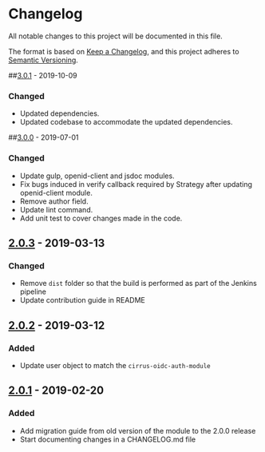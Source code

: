 # Changelog
All notable changes to this project will be documented in this file.

The format is based on [Keep a Changelog](https://keepachangelog.com/en/1.0.0/), and this project adheres to [Semantic Versioning](https://semver.org/spec/v2.0.0.html).

##[3.0.1] - 2019-10-09
### Changed
- Updated dependencies.
- Updated codebase to accommodate the updated dependencies. 

##[3.0.0] - 2019-07-01
### Changed
- Update gulp, openid-client and jsdoc modules.
- Fix bugs induced in verify callback required by Strategy after updating openid-client module.
- Remove author field.
- Update lint command.
- Add unit test to cover changes made in the code.

## [2.0.3] - 2019-03-13
### Changed
- Remove `dist` folder so that the build is performed as part of the Jenkins pipeline
- Update contribution guide in README

## [2.0.2] - 2019-03-12
### Added
- Update user object to match the `cirrus-oidc-auth-module`

## [2.0.1] - 2019-02-20
### Added
- Add migration guide from old version of the module to the 2.0.0 release
- Start documenting changes in a CHANGELOG.md file

[3.0.1]: https://github.com/EliLillyCo/CIRR_PING_AUTH_MODULE/compare/v3.0.0...v3.0.1
[3.0.0]: https://github.com/EliLillyCo/CIRR_PING_AUTH_MODULE/compare/v2.0.3...v3.0.0
[2.0.3]: https://github.com/EliLillyCo/CIRR_PING_AUTH_MODULE/compare/v2.0.2...v2.0.3
[2.0.2]: https://github.com/EliLillyCo/CIRR_PING_AUTH_MODULE/compare/v2.0.1...v2.0.2
[2.0.1]: https://github.com/EliLillyCo/CIRR_PING_AUTH_MODULE/compare/v2.0.0...v2.0.1
